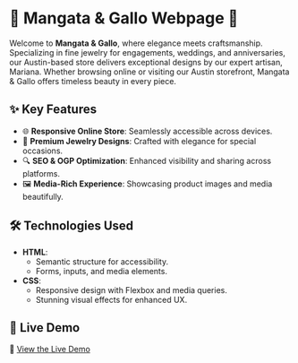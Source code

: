 # 💎 Mangata & Gallo Webpage 💎

Welcome to **Mangata & Gallo**, where elegance meets craftsmanship. Specializing in fine jewelry for engagements, weddings, and anniversaries, our Austin-based store delivers exceptional designs by our expert artisan, Mariana. Whether browsing online or visiting our Austin storefront, Mangata & Gallo offers timeless beauty in every piece.

## ✨ Key Features
- 🌐 **Responsive Online Store**: Seamlessly accessible across devices.
- 💍 **Premium Jewelry Designs**: Crafted with elegance for special occasions.
- 🔍 **SEO & OGP Optimization**: Enhanced visibility and sharing across platforms.
- 🖼️ **Media-Rich Experience**: Showcasing product images and media beautifully.

## 🛠️ Technologies Used
- **HTML**:  
  - Semantic structure for accessibility.  
  - Forms, inputs, and media elements.
- **CSS**:  
  - Responsive design with Flexbox and media queries.  
  - Stunning visual effects for enhanced UX.

## 🚀 Live Demo
🔗 [View the Live Demo](https://felixnguyen.dev/mangatagallo/)
